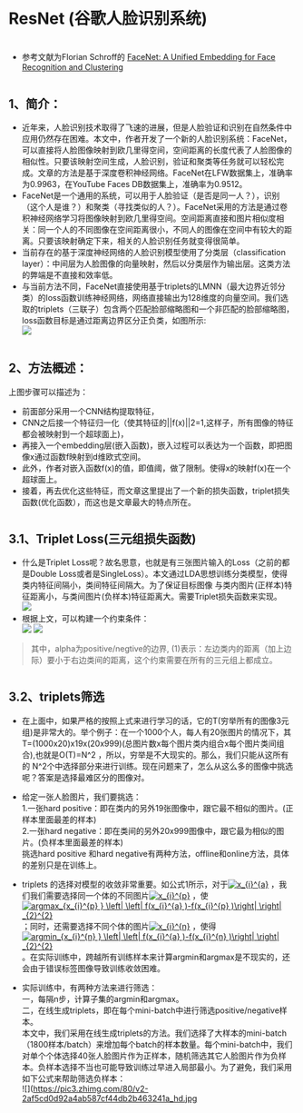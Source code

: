 ﻿ResNet (谷歌人脸识别系统)
====  
#
* 参考文献为Florian Schroff的 [FaceNet: A Unified Embedding for Face Recognition and Clustering](https://arxiv.org/abs/1503.03832) 

#
1、简介：
-------
* 近年来，人脸识别技术取得了飞速的进展，但是人脸验证和识别在自然条件中应用仍然存在困难。本文中，作者开发了一个新的人脸识别系统：FaceNet，可以直接将人脸图像映射到欧几里得空间，空间距离的长度代表了人脸图像的相似性。只要该映射空间生成，人脸识别，验证和聚类等任务就可以轻松完成。文章的方法是基于深度卷积神经网络。FaceNet在LFW数据集上，准确率为0.9963，在YouTube Faces DB数据集上，准确率为0.9512。
* FaceNet是一个通用的系统，可以用于人脸验证（是否是同一人？），识别（这个人是谁？）和聚类（寻找类似的人？）。FaceNet采用的方法是通过卷积神经网络学习将图像映射到欧几里得空间。空间距离直接和图片相似度相关：同一个人的不同图像在空间距离很小，不同人的图像在空间中有较大的距离。只要该映射确定下来，相关的人脸识别任务就变得很简单。
* 当前存在的基于深度神经网络的人脸识别模型使用了分类层（classification layer）：中间层为人脸图像的向量映射，然后以分类层作为输出层。这类方法的弊端是不直接和效率低。
* 与当前方法不同，FaceNet直接使用基于triplets的LMNN（最大边界近邻分类）的loss函数训练神经网络，网络直接输出为128维度的向量空间。我们选取的triplets（三联子）包含两个匹配脸部缩略图和一个非匹配的脸部缩略图，loss函数目标是通过距离边界区分正负类，如图所示:<br>
![](https://pic2.zhimg.com/80/v2-ced157b8ca1fa96603c30b651eb2e1e0_hd.jpg)

#
2、方法概述：
-------
上图步骤可以描述为：

* 前面部分采用一个CNN结构提取特征，
* CNN之后接一个特征归一化（使其特征的||f(x)||2=1,这样子，所有图像的特征都会被映射到一个超球面上)，
* 再接入一个embedding层(嵌入函数)，嵌入过程可以表达为一个函数，即把图像x通过函数f映射到d维欧式空间。
* 此外，作者对嵌入函数f(x)的值，即值阈，做了限制。使得x的映射f(x)在一个超球面上。
* 接着，再去优化这些特征，而文章这里提出了一个新的损失函数，triplet损失函数(优化函数），而这也是文章最大的特点所在。

#
3.1、Triplet Loss(三元组损失函数)
-------
* 什么是Triplet Loss呢？故名思意，也就是有三张图片输入的Loss（之前的都是Double Loss或者是SingleLoss）。本文通过LDA思想训练分类模型，使得类内特征间隔小，类间特征间隔大。为了保证目标图像 与类内图片(正样本)特征距离小，与类间图片(负样本)特征距离大。需要Triplet损失函数来实现。<br>
![](https://pic2.zhimg.com/80/v2-e97dea2c74c31b53803925294983b7c8_hd.jpg)
* 根据上文，可以构建一个约束条件：<br>
![](https://pic2.zhimg.com/80/v2-fb0de06aa80bfd4bb6eb9a24f9855c6b_hd.jpg)
![](https://pic3.zhimg.com/80/v2-89f6cb30446edc2f7748ed0541d1aeba_hd.jpg)

> 其中，alpha为positive/negtive的边界, (1)表示：左边类内的距离（加上边际）要小于右边类间的距离，这个约束需要在所有的三元组上都成立。

#
3.2、triplets筛选
-------
* 在上面中，如果严格的按照上式来进行学习的话，它的T(穷举所有的图像3元组)是非常大的。举个例子：在一个1000个人，每人有20张图片的情况下，其T=(1000x20)x19x(20x999)(总图片数x每个图片类内组合x每个图片类间组合),也就是O(T)=N^2 ，所以，穷举是不大现实的。那么，我们只能从这所有的 N^2个中选择部分来进行训练。现在问题来了，怎么从这么多的图像中挑选呢？答案是选择最难区分的图像对。

* 给定一张人脸图片，我们要挑选：<br>
    1.一张hard positive：即在类内的另外19张图像中，跟它最不相似的图片。(正样本里面最差的样本)<br>
    2.一张hard negative：即在类间的另外20x999图像中，跟它最为相似的图片。(负样本里面最差的样本)<br>
    挑选hard positive 和hard negative有两种方法，offline和online方法，具体的差别只是在训练上。<br>
* triplets 的选择对模型的收敛非常重要。如公式1所示，对于<a href="https://www.codecogs.com/eqnedit.php?latex=\inline&space;x_{i}^{a}" target="_blank"><img src="https://latex.codecogs.com/png.latex?\inline&space;x_{i}^{a}" title="x_{i}^{a}" /></a> ，我们我们需要选择同一个体的不同图片<a href="https://www.codecogs.com/eqnedit.php?latex=\inline&space;x_{i}^{p}" target="_blank"><img src="https://latex.codecogs.com/png.latex?\inline&space;x_{i}^{p}" title="x_{i}^{p}" /></a> ，使<a href="https://www.codecogs.com/eqnedit.php?latex=\inline&space;argmax_{x_{i}^{p}&space;}&space;\left|&space;\left|&space;f(x_{i}^{a}&space;)-f(x_{i}^{p}&space;)\right|&space;\right|&space;_{2}^{2}" target="_blank"><img src="https://latex.codecogs.com/png.latex?\inline&space;argmax_{x_{i}^{p}&space;}&space;\left|&space;\left|&space;f(x_{i}^{a}&space;)-f(x_{i}^{p}&space;)\right|&space;\right|&space;_{2}^{2}" title="argmax_{x_{i}^{p} } \left| \left| f(x_{i}^{a} )-f(x_{i}^{p} )\right| \right| _{2}^{2}" /></a> ；同时，还需要选择不同个体的图片<a href="https://www.codecogs.com/eqnedit.php?latex=\inline&space;x_{i}^{n}" target="_blank"><img src="https://latex.codecogs.com/png.latex?\inline&space;x_{i}^{n}" title="x_{i}^{n}" /></a> ，使得<a href="https://www.codecogs.com/eqnedit.php?latex=\inline&space;argmin_{x_{i}^{n}&space;}&space;\left|&space;\left|&space;f(x_{i}^{a}&space;)-f(x_{i}^{n}&space;)\right|&space;\right|&space;_{2}^{2}" target="_blank"><img src="https://latex.codecogs.com/png.latex?\inline&space;argmin_{x_{i}^{n}&space;}&space;\left|&space;\left|&space;f(x_{i}^{a}&space;)-f(x_{i}^{n}&space;)\right|&space;\right|&space;_{2}^{2}" title="argmin_{x_{i}^{n} } \left| \left| f(x_{i}^{a} )-f(x_{i}^{n} )\right| \right| _{2}^{2}" /></a>。在实际训练中，跨越所有训练样本来计算argmin和argmax是不现实的，还会由于错误标签图像导致训练收敛困难。
* 实际训练中，有两种方法来进行筛选：<br>
一，每隔n步，计算子集的argmin和argmax。<br>
二，在线生成triplets，即在每个mini-batch中进行筛选positive/negative样本。<br>
本文中，我们采用在线生成triplets的方法。我们选择了大样本的mini-batch（1800样本/batch）来增加每个batch的样本数量。每个mini-batch中，我们对单个个体选择40张人脸图片作为正样本，随机筛选其它人脸图片作为负样本。负样本选择不当也可能导致训练过早进入局部最小。为了避免，我们采用如下公式来帮助筛选负样本：<br>
![](https://pic3.zhimg.com/80/v2-2af5cd0d92a4ab587cf44db2b463241a_hd.jpg
